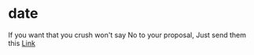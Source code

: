 # date
If you want that you crush won't say No to your proposal, Just send them this 
<a href = "https://ajayanuragi.github.io/date/">Link</a>
